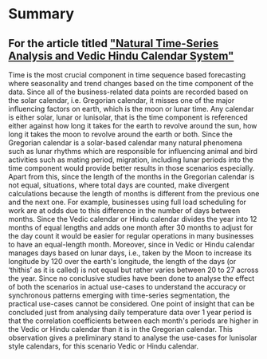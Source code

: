 # Summary 
## For the article titled ["Natural Time-Series Analysis and Vedic Hindu Calendar System"](https://arxiv.org/abs/2111.03441) 


Time is the most crucial component in time sequence based forecasting where seasonality and trend changes based on the time component of the data. Since all of the business-related data points are recorded based on the solar calendar, i.e. Gregorian calendar, it misses one of the major influencing factors on earth, which is the moon or lunar time. Any calendar is either solar, lunar or lunisolar, that is the time component is referenced either against how long it takes for the earth to revolve around the sun, how long it takes the moon to revolve around the earth or both. Since the Gregorian calendar is a solar-based calendar many natural phenomena such as lunar rhythms which are responsible for influencing animal and bird activities such as mating period, migration, including lunar periods into the time component would provide better results in those scenarios especially. Apart from this, since the length of the months in the Gregorian calendar is not equal, situations, where total days are counted, make divergent calculations because the length of months is different from the previous one and the next one. For example, businesses using full load scheduling for work are at odds due to this difference in the number of days between months. Since the Vedic calendar or Hindu calendar divides the year into 12 months of equal lengths and adds one month after 30 months to adjust for the day count it would be easier for regular operations in many businesses to have an equal-length month. Moreover, since in Vedic or Hindu calendar manages days based on lunar days, i.e., taken by the Moon to increase its longitude by 120 over the earth's longitude, the length of the days (or ‘thithis’ as it is called) is not equal but rather varies between 20 to 27 across the year. Since no conclusive studies have been done to analyse the effect of both the scenarios in actual use-cases to understand the accuracy or synchronous patterns emerging with time-series segmentation, the practical use-cases cannot be considered. One point of insight that can be concluded just from analysing daily temperature data over 1 year period is that the correlation coefficients between each month's periods are higher in the Vedic or Hindu calendar than it is in the Gregorian calendar. This observation gives a preliminary stand to analyse the use-cases for lunisolar style calendars, for this scenario Vedic or Hindu calendar.
